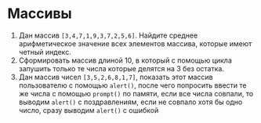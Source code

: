 # Массивы

1. Дан массив `[3,4,7,1,9,3,7,2,5,6]`. Найдите среднее арифметическое значение всех элементов массива, которые имеют четный индекс.
2. Сформировать массив длиной 10, в который с помощью цикла запушить только те числа которые делятся на 3 без остатка.
3. Дан массив чисел `[3,5,2,6,8,1,7]`, показать этот массив пользователю с помощью `alert()`, после чего попросить ввести те же числа с помощью `prompt()` по памяти, если все числа совпали, то выводим `alert()` с поздравлениям, если не совпало хотя бы одно число, сразу выводим `alert()` с ошибкой
